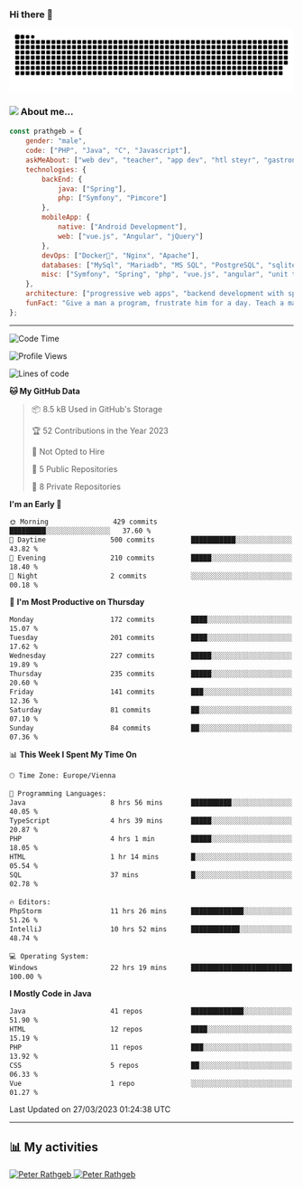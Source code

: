 ### Hi there 👋

<div align="center">
  <img  src="https://github.com/1999AZZAR/1999AZZAR/blob/main/resources/img/grid-snake.svg"
       alt="snake" />
</div>

### <img src="https://media.giphy.com/media/VgCDAzcKvsR6OM0uWg/giphy.gif" width="50"> About me...  

```javascript
const prathgeb = {
    gender: "male",
    code: ["PHP", "Java", "C", "Javascript"],
    askMeAbout: ["web dev", "teacher", "app dev", "htl steyr", "gastronaut"],
    technologies: {
        backEnd: {
            java: ["Spring"],
            php: ["Symfony", "Pimcore"]
        },
        mobileApp: {
            native: ["Android Development"],
            web: ["vue.js", "Angular", "jQuery"]
        },
        devOps: ["Docker🐳", "Nginx", "Apache"],
        databases: ["MySql", "Mariadb", "MS SQL", "PostgreSQL", "sqlite"],
        misc: ["Symfony", "Spring", "php", "vue.js", "angular", "unit testing", "ci/cd using github actions"]
    },
    architecture: ["progressive web apps", "backend development with spring", "backend development with symfony"],
    funFact: "Give a man a program, frustrate him for a day. Teach a man to program, frustrate him for a lifetime."
};
```

---
<!--START_SECTION:waka-->
![Code Time](http://img.shields.io/badge/Code%20Time-134%20hrs%2055%20mins-blue)

![Profile Views](http://img.shields.io/badge/Profile%20Views-3-blue)

![Lines of code](https://img.shields.io/badge/From%20Hello%20World%20I%27ve%20Written-2.4%20million%20lines%20of%20code-blue)

**🐱 My GitHub Data** 

> 📦 8.5 kB Used in GitHub's Storage 
 > 
> 🏆 52 Contributions in the Year 2023
 > 
> 🚫 Not Opted to Hire
 > 
> 📜 5 Public Repositories 
 > 
> 🔑 8 Private Repositories 
 > 
**I'm an Early 🐤** 

```text
🌞 Morning                429 commits         █████████░░░░░░░░░░░░░░░░   37.60 % 
🌆 Daytime                500 commits         ███████████░░░░░░░░░░░░░░   43.82 % 
🌃 Evening                210 commits         █████░░░░░░░░░░░░░░░░░░░░   18.40 % 
🌙 Night                  2 commits           ░░░░░░░░░░░░░░░░░░░░░░░░░   00.18 % 
```
📅 **I'm Most Productive on Thursday** 

```text
Monday                   172 commits         ████░░░░░░░░░░░░░░░░░░░░░   15.07 % 
Tuesday                  201 commits         ████░░░░░░░░░░░░░░░░░░░░░   17.62 % 
Wednesday                227 commits         █████░░░░░░░░░░░░░░░░░░░░   19.89 % 
Thursday                 235 commits         █████░░░░░░░░░░░░░░░░░░░░   20.60 % 
Friday                   141 commits         ███░░░░░░░░░░░░░░░░░░░░░░   12.36 % 
Saturday                 81 commits          ██░░░░░░░░░░░░░░░░░░░░░░░   07.10 % 
Sunday                   84 commits          ██░░░░░░░░░░░░░░░░░░░░░░░   07.36 % 
```


📊 **This Week I Spent My Time On** 

```text
🕑︎ Time Zone: Europe/Vienna

💬 Programming Languages: 
Java                     8 hrs 56 mins       ██████████░░░░░░░░░░░░░░░   40.05 % 
TypeScript               4 hrs 39 mins       █████░░░░░░░░░░░░░░░░░░░░   20.87 % 
PHP                      4 hrs 1 min         █████░░░░░░░░░░░░░░░░░░░░   18.05 % 
HTML                     1 hr 14 mins        █░░░░░░░░░░░░░░░░░░░░░░░░   05.54 % 
SQL                      37 mins             █░░░░░░░░░░░░░░░░░░░░░░░░   02.78 % 

🔥 Editors: 
PhpStorm                 11 hrs 26 mins      █████████████░░░░░░░░░░░░   51.26 % 
IntelliJ                 10 hrs 52 mins      ████████████░░░░░░░░░░░░░   48.74 % 

💻 Operating System: 
Windows                  22 hrs 19 mins      █████████████████████████   100.00 % 
```

**I Mostly Code in Java** 

```text
Java                     41 repos            █████████████░░░░░░░░░░░░   51.90 % 
HTML                     12 repos            ████░░░░░░░░░░░░░░░░░░░░░   15.19 % 
PHP                      11 repos            ███░░░░░░░░░░░░░░░░░░░░░░   13.92 % 
CSS                      5 repos             ██░░░░░░░░░░░░░░░░░░░░░░░   06.33 % 
Vue                      1 repo              ░░░░░░░░░░░░░░░░░░░░░░░░░   01.27 % 
```




 Last Updated on 27/03/2023 01:24:38 UTC
<!--END_SECTION:waka-->

---
  ## 📊 My activities
  <a href="https://github.com/prathgeb">
    <img width=450 height=170 align="center" alt="Peter Rathgeb" src="https://github-readme-stats.vercel.app/api?username=prathgeb&include_all_commits=true&count_private=true&theme=midnight-purple&show_icons=true&bg_color=0D1117&hide_border=true" />
  </a>
  <a href="https://github.com/prathgeb">
    <img align="center" alt="Peter Rathgeb" src="https://github-readme-stats.vercel.app/api/top-langs/?username=prathgeb&include_all_commits=true&count_private=true&theme=midnight-purple&show_icons=true&layout=compact&bg_color=0D1117&hide_border=true" />
  </a>

